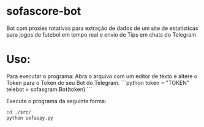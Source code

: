 # sofascore-bot

Bot com proxies rotativas para extração de dados de um site de estatísticas para jogos de futebol em tempo real e envio de Tips em chats do Telegram
<h1>Uso:</h1>
Para executar o programa:
Abra o arquivo com um editor de texto e altere o Token para o Token do seu Bot do Telegram.
```python
token = "TOKEN"
telebot = sofasgram.Bot(token)
```

Execute o programa da seguinte forma:
```bash
cd ./src/
python sofaspy.py
```
